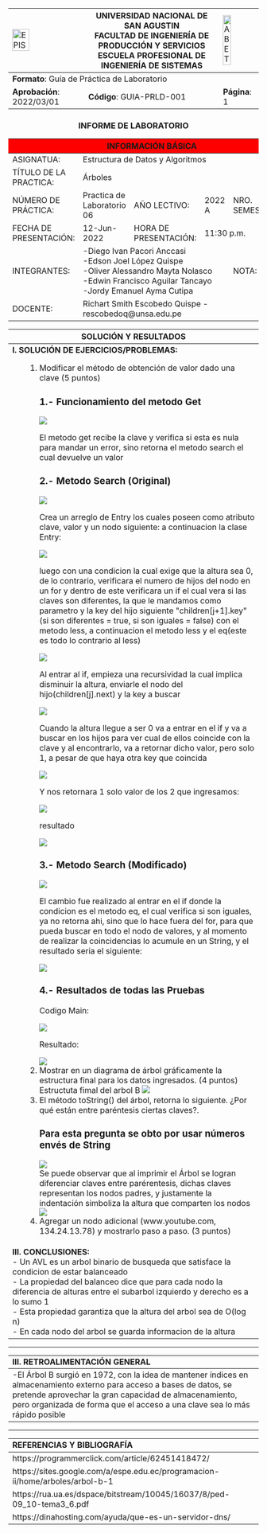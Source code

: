 <div align="center">
<table>
    <theader>
        <tr>
            <td><img src="https://github.com/rescobedoq/pw2/blob/main/epis.png?raw=true" alt="EPIS" style="width:50%; height:auto"/></td>
            <th>
                <span style="font-weight:bold;">UNIVERSIDAD NACIONAL DE SAN AGUSTIN</span><br />
                <span style="font-weight:bold;">FACULTAD DE INGENIERÍA DE PRODUCCIÓN Y SERVICIOS</span><br />
                <span style="font-weight:bold;">ESCUELA PROFESIONAL DE INGENIERÍA DE SISTEMAS</span>
            </th>
            <td><img src="https://github.com/rescobedoq/pw2/blob/main/abet.png?raw=true" alt="ABET" style="width:50%; height:auto"/></td>
        </tr>
    </theader>
    <tbody>
        <tr><td colspan="3"><span style="font-weight:bold;">Formato</span>: Guía de Práctica de Laboratorio</td></tr>
        <tr><td><span style="font-weight:bold;">Aprobación</span>:  2022/03/01</td><td><span style="font-weight:bold;">Código</span>: GUIA-PRLD-001</td><td><span style="font-weight:bold;">Página</span>: 1</td></tr>
    </tbody>
</table>
</div>
<div align="center">
 <h3>INFORME DE LABORATORIO</h3>
</div>
<table>
 <theader>
  <tr><th colspan="6" bgcolor="red">INFORMACIÓN BÁSICA</th></tr>
 </theader>
 <tbody>
  <tr><td>ASIGNATUA:</td><td colspan="5">Estructura de Datos y Algoritmos</td></tr>
  <tr><td>TÍTULO DE LA PRACTICA:</td><td colspan="4">Árboles<td></tr>
  <tr><td>NÚMERO DE PRÁCTICA:</td><td>Practica de Laboratorio 06</td><td>AÑO LECTIVO:</td><td>2022 A</td><td>NRO. SEMESTRE:</td><td>III</td></tr>
  <tr><td>FECHA DE PRESENTACIÓN:</td><td>12-Jun-2022</td><td>HORA DE PRESENTACIÓN:</td><td colspan="3">11:30 p.m.</td></tr>
  <tr><td>INTEGRANTES:</td><td colspan="3">-Diego Ivan Pacori Anccasi<br>-Edson Joel López Quispe<br>-Oliver Alessandro Mayta Nolasco<br>-Edwin Francisco Aguilar Tancayo<br>-Jordy Emanuel Ayma Cutipa</td><td>NOTA:</td><td>...</td></tr>
  <tr><td>DOCENTE:</td><td colspan="5">Richart Smith Escobedo Quispe - rescobedoq@unsa.edu.pe</td></tr>
 </tbody>
</table>
<table>
 <theader>
  <tr><th>SOLUCIÓN Y RESULTADOS</th></tr>
 </theader>
 <tbody>
  <tr><td><strong>I. SOLUCIÓN DE EJERCICIOS/PROBLEMAS:</strong><br>
  <ul>
    <ol>
        <li>Modificar el método de obtención de valor dado una clave (5 puntos)</li>
        <h3>1.- Funcionamiento del metodo Get</h3>
        <img src="Pregunta1/get.PNG">
        <p>El metodo get recibe la clave y verifica si esta es nula para mandar un error, sino retorna el metodo search el cual devuelve un valor</p>
        <h3>2.- Metodo Search (Original)</h3>
        <img src="Pregunta1/searchOriginal.png">
        <p>Crea un arreglo de Entry los cuales poseen como atributo clave, valor y un nodo siguiente: a continuacion la clase Entry:</p>
        <img src="Pregunta1/Entry.png">
        <p>luego con una condicion la cual exige que la altura sea 0, de lo contrario, verificara el numero de hijos del nodo en un for y dentro de este verificara un if el cual vera si las claves son diferentes, la que le mandamos como parametro y la key del hijo siguiente "children[j+1].key" (si son diferentes = true, si son iguales = false) con el metodo less, a continuacion el metodo less y el eq(este es todo lo contrario al less)</p>
        <img src="Pregunta1/comparadores.png">
        <p>Al entrar al if, empieza una recursividad la cual implica disminuir la altura, enviarle el nodo del hijo(children[j].next) y la key a buscar</p>
        <img src="Pregunta1/else.png">
        <p>Cuando la altura llegue a ser 0 va a entrar en el if y va a buscar en los hijos para ver cual de ellos coincide con la clave y al encontrarlo, va a retornar dicho valor, pero solo 1, a pesar de que haya otra key que coincida</p>
        <img src="Pregunta1/if.png">
        <p>Y nos retornara 1 solo valor de los 2 que ingresamos:</p>
        <img src="Pregunta1/putDatos.png">
        <p>resultado</p>
        <img src="Pregunta1/result1.png">
        <h3>3.- Metodo Search (Modificado)</h3>
        <img src="Pregunta1/modificacion.PNG">
        <p>El cambio fue realizado al entrar en el if donde la condicion es el metodo eq, el cual verifica si son iguales, ya no retorna ahi, sino que lo hace fuera del for, para que pueda buscar en todo el nodo de valores, y al momento de realizar la coincidencias lo acumule en un String, y el resultado seria el siguiente:</p>
        <img src="Pregunta1/result2.png">
        <h3>4.- Resultados de todas las Pruebas</h3>
        <p>Codigo Main:</p>
        <img src="Pregunta1/codMain.png">
        <p>Resultado:</p>
        <img src="Pregunta1/result3.png">
        <li>Mostrar en un diagrama de árbol gráficamente la estructura final para los datos
ingresados. (4 puntos)</li>
        Estructuta fimal del arbol B
        <img src="Pregunta 2/ArbolB.png">
        <li>El método toString() del árbol, retorna lo siguiente. ¿Por qué están entre paréntesis ciertas claves?.<br><h3><strong>Para esta pregunta se obto por usar números envés de String</strong></h3><img src="Pregunta3/codigo.png"><br>
        Se puede observar que al imprimir el Árbol se logran diferenciar claves entre parérentesis, dichas claves representan los nodos padres, y justamente la indentación simboliza la altura que comparten los nodos
        </li><img src="Pregunta3/impresion.png">
        <li>Agregar un nodo adicional (www.youtube.com, 134.24.13.78) y mostrarlo paso a
paso. (3 puntos)</li>
  </ul>

  <tr><td><strong>III. CONCLUSIONES:</strong><br>- Un AVL es un arbol binario de busqueda que satisface la condicion de estar balanceado<br>
  - La propiedad del balanceo dice que para cada nodo la diferencia de alturas entre el subarbol izquierdo y derecho es a lo sumo 1<br>
  - Esta propiedad garantiza que la altura del arbol sea de O(log n)<br>
  - En cada nodo del arbol se guarda informacion de la altura<br></td></tr>
 </tbody>
</table>
<hr>
<table>
 <theader>
  <tr><td><strong>III. RETROALIMENTACIÓN GENERAL</strong><br>
  </td><tr>
 </theader>
 <tbody>
  <tr><td>-El Árbol B surgió en 1972, con la idea de mantener índices en almacenamiento externo para acceso a bases de datos, se pretende aprovechar la gran capacidad de almacenamiento, pero organizada de forma que el acceso a una clave sea lo más rápido posible
  </td></tr>
 </tbody>
</table>
<hr>
<table>
 <theader>
  <tr><td><strong>REFERENCIAS Y BIBLIOGRAFÍA</strong></td><tr>
 </theader>
 <tbody>
  <tr><td>https://programmerclick.com/article/62451418472/</td></tr>
  <tr><td>https://sites.google.com/a/espe.edu.ec/programacion-ii/home/arboles/arbol-b-1</td></tr>
  <tr><td>https://rua.ua.es/dspace/bitstream/10045/16037/8/ped-09_10-tema3_6.pdf</td></tr>
  <tr><td>https://dinahosting.com/ayuda/que-es-un-servidor-dns/</td></tr>
  
 </tbody>
</table>
